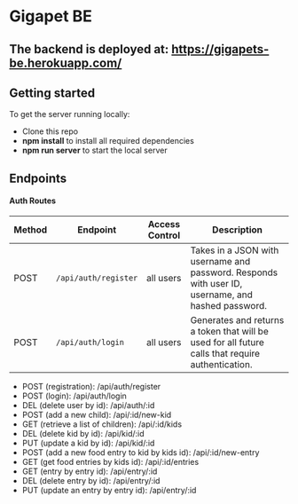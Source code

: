 # Gigapet BE

## The backend is deployed at: https://gigapets-be.herokuapp.com/

## Getting started

To get the server running locally:

- Clone this repo
- **npm install** to install all required dependencies
- **npm run server** to start the local server

## Endpoints

#### Auth Routes

| Method | Endpoint             | Access Control | Description                                                                                       |
| ------ | -------------------- | -------------- | ------------------------------------------------------------------------------------------------- |
| POST   | `/api/auth/register` | all users      | Takes in a JSON with username and password. Responds with user ID, username, and hashed password.     |
| POST   | `/api/auth/login`    | all users      | Generates and returns a token that will be used for all future calls that require authentication. |

- POST (registration): /api/auth/register
- POST (login): /api/auth/login
- DEL (delete user by id): /api/auth/:id 
- POST (add a new child): /api/:id/new-kid
- GET (retrieve a list of children): /api/:id/kids
- DEL (delete kid by id): /api/kid/:id
- PUT (update a kid by id): /api/kid/:id
- POST (add a new food entry to kid by kids id): 
	/api/:id/new-entry
- GET (get food entries by kids id): /api/:id/entries
- GET (entry by entry id): /api/entry/:id
- DEL (delete entry by id): /api/entry/:id
- PUT (update an entry by entry id): /api/entry/:id